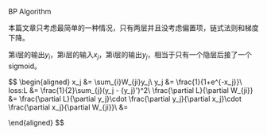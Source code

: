 BP Algorithm

本篇文章只考虑最简单的一种情况，只有两层并且没考虑偏置项，链式法则和梯度下降。

第i层的输出$y_i$，第i层的输入$x_j$，第i层的输出$y_j$，相当于只有一个隐层后接了一个sigmoid。


$$
\begin{aligned}
x_j &= \sum_{i}W_{ji}y_j\\
y_j &= \frac{1}{1+e^{-x_j}}\\
loss:L &= \frac{1}{2}\sum_{j}(y_j - {y_j}')^2\\
\frac{\partial L}{\partial W_{ji}} &= \frac{\partial L}{\partial y_j}\cdot \frac{\partial y_j}{\partial x_j}\cdot \frac{\partial x_j}{\partial W_{ji}}\\
&=    

\end{aligned}
$$


